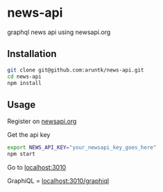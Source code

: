 # news-api
graphql news api using newsapi.org

## Installation

```sh
git clone git@github.com:aruntk/news-api.git
cd news-api
npm install
```

## Usage

Register on [newsapi.org](https://newsapi.org/)

Get the api key
```sh
export NEWS_API_KEY="your_newsapi_key_goes_here"
npm start
```

Go to [localhost:3010](http://localhost:3010)

GraphiQL = [localhost:3010/graphiql](http://localhost:3010/graphiql)

